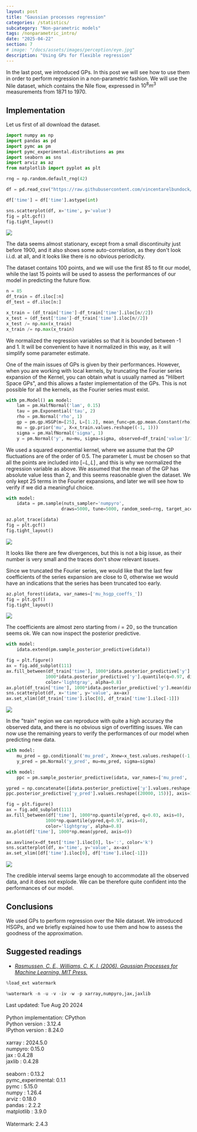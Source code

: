 ```yaml
---
layout: post
title: "Gaussian processes regression"
categories: /statistics/
subcategory: "Non-parametric models"
tags: /nonparametric_intro/
date: "2025-04-22"
section: 7
# image: "/docs/assets/images/perception/eye.jpg"
description: "Using GPs for flexible regression"
---
```


In the last post, we introduced GPs. In this post we will see how to use them in order
to perform regression in a non-parametric fashion.
We will use the Nile dataset, which contains the Nile flow, expressed in $10^8 m^3$ measurements from
1871 to 1970.

## Implementation

Let us first of all download the dataset.

```python
import numpy as np
import pandas as pd
import pymc as pm
import pymc_experimental.distributions as pmx
import seaborn as sns
import arviz as az
from matplotlib import pyplot as plt

rng = np.random.default_rng(42)

df = pd.read_csv("https://raw.githubusercontent.com/vincentarelbundock/Rdatasets/master/csv/datasets/Nile.csv")

df['time'] = df['time'].astype(int)

sns.scatterplot(df, x='time', y='value')
fig = plt.gcf()
fig.tight_layout()
```

![](/docs/assets/images/statistics/gp_example/nile.webp)

The data seems almost stationary, except from a small discontinuity just before 1900,
and it also shows some auto-correlation, as they don't look i.i.d. at all,
and it looks like there is no obvious periodicity.

The dataset contains 100 points, and we will use the first 85 to fit our model,
while the last 15 points will be used to assess the performances of our model in predicting
the future flow.

```python
n = 85
df_train = df.iloc[:n]
df_test = df.iloc[n:]

x_train = (df_train['time']-df_train['time'].iloc[n//2])
x_test = (df_test['time']-df_train['time'].iloc[n//2])
x_test /= np.max(x_train)
x_train /= np.max(x_train)
```

We normalized the regression variables so that it is bounded between -1 and 1.
It will be convenient to have it normalized in this way, as it will simplify some
parameter estimate.

One of the main issues of GPs is given by their performances. 
However, when you are working with local kernels, by truncating the Fourier series expansion of 
the Kernel, you can obtain what is usually named as "Hilbert Space GPs",
and this allows a faster implementation of the GPs.
This is not possible for all the kernels, as the Fourier series must exist.

```python
with pm.Model() as model:
    lam = pm.HalfNormal('lam', 0.15)
    tau = pm.Exponential('tau', 2)
    rho = pm.Normal('rho', 1)
    gp = pm.gp.HSGP(m=[25], L=[1.2], mean_func=pm.gp.mean.Constant(rho),cov_func=tau*pm.gp.cov.ExpQuad(1, lam))
    mu = gp.prior('mu', X=x_train.values.reshape((-1, 1)))
    sigma = pm.HalfNormal('sigma', 1)
    y = pm.Normal('y', mu=mu, sigma=sigma, observed=df_train['value']/1000)
```

We used a squared exponential kernel, where we assume that the GP fluctuations
are of the order of 0.5.
The parameter L must be chosen so that all the points are included into $[-L, L]\,,$
and this is why we normalized the regression variable as above.
We assumed that the mean of the GP has absolute value less than 2, and this seems reasonable
given the dataset.
We only kept 25 terms in the Fourier expansions, and later we will see how to verify
if we did a meaningful choice.

```python
with model:
    idata = pm.sample(nuts_sampler='numpyro',
                     draws=5000, tune=5000, random_seed=rng, target_accept=0.95)

az.plot_trace(idata)
fig = plt.gcf()
fig.tight_layout()
```

![](/docs/assets/images/statistics/gp_example/trace.webp)

It looks like there are few divergences, but this is not a big issue, as their number
is very small and the traces don't show relevant issues.

Since we truncated the Fourier series, we would like that the last few coefficients
of the series expansion are close to 0, otherwise we would have an indications
that the series has been truncated too early.

```python
az.plot_forest(idata, var_names=['mu_hsgp_coeffs_'])
fig = plt.gcf()
fig.tight_layout()
```

![](/docs/assets/images/statistics/gp_example/coeffs.webp)

The coefficients are almost zero starting from $i = 20\,,$
so the truncation seems ok.
We can now inspect the posterior predictive.

```python
with model:
    idata.extend(pm.sample_posterior_predictive(idata))

fig = plt.figure()
ax = fig.add_subplot(111)
ax.fill_between(df_train['time'], 1000*idata.posterior_predictive['y'].quantile(q=0.03, dim=('draw', 'chain')),
               1000*idata.posterior_predictive['y'].quantile(q=0.97, dim=('draw', 'chain')),
               color='lightgray', alpha=0.8)
ax.plot(df_train['time'], 1000*idata.posterior_predictive['y'].mean(dim=('draw', 'chain')))
sns.scatterplot(df, x='time', y='value', ax=ax)
ax.set_xlim([df_train['time'].iloc[0], df_train['time'].iloc[-1]])
```

![](/docs/assets/images/statistics/gp_example/ppc.webp)

In the "train" region we can reproduce with quite a high accuracy the observed data,
and there is no obvious sign of overfitting issues.
We can now use the remaining years to verify the performances of our model 
when predicting new data.


```python
with model:
    mu_pred = gp.conditional('mu_pred', Xnew=x_test.values.reshape((-1, 1)))
    y_pred = pm.Normal('y_pred', mu=mu_pred, sigma=sigma)

with model:
    ppc = pm.sample_posterior_predictive(idata, var_names=['mu_pred', 'y_pred'])

ypred = np.concatenate([idata.posterior_predictive['y'].values.reshape((20000, 85)),
ppc.posterior_predictive['y_pred'].values.reshape((20000, 15))], axis=1)

fig = plt.figure()
ax = fig.add_subplot(111)
ax.fill_between(df['time'], 1000*np.quantile(ypred, q=0.03, axis=0),
               1000*np.quantile(ypred,q=0.97, axis=0),
               color='lightgray', alpha=0.8)
ax.plot(df['time'], 1000*np.mean(ypred, axis=0))

ax.axvline(x=df_test['time'].iloc[0], ls=':', color='k')
sns.scatterplot(df, x='time', y='value', ax=ax)
ax.set_xlim([df['time'].iloc[0], df['time'].iloc[-1]])
```

![](/docs/assets/images/statistics/gp_example/ppc_pred.webp)

The credible interval seems large enough to accommodate all the observed data,
and it does not explode. We can be therefore quite confident into the performances of our model.


## Conclusions

We used GPs to perform regression over the Nile dataset. We introduced HSGPs,
and we briefly explained how to use them and how to assess the goodness of the 
approximation.


## Suggested readings
- <cite>[Rasmussen, C. E., Williams, C. K. I. (2006). Gaussian Processes for Machine Learning. MIT Press.](https://gaussianprocess.org/gpml/)
</cite>

```python
%load_ext watermark
```

```python
%watermark -n -u -v -iv -w -p xarray,numpyro,jax,jaxlib
```

<div class="code">
Last updated: Tue Aug 20 2024
<br>

<br>
Python implementation: CPython
<br>
Python version       : 3.12.4
<br>
IPython version      : 8.24.0
<br>

<br>
xarray : 2024.5.0
<br>
numpyro: 0.15.0
<br>
jax    : 0.4.28
<br>
jaxlib : 0.4.28
<br>

<br>
seaborn          : 0.13.2
<br>
pymc_experimental: 0.1.1
<br>
pymc             : 5.15.0
<br>
numpy            : 1.26.4
<br>
arviz            : 0.18.0
<br>
pandas           : 2.2.2
<br>
matplotlib       : 3.9.0
<br>

<br>
Watermark: 2.4.3
<br>
</div>